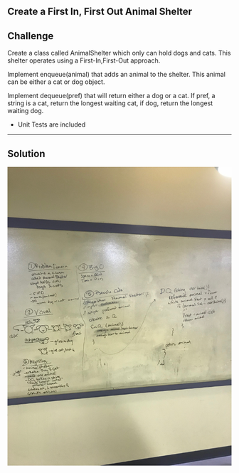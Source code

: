 ## Create a First In, First Out Animal Shelter
## Challenge
Create a class called AnimalShelter which only can hold dogs and cats. This shelter operates using a First-In,First-Out approach.

Implement enqueue(animal) that adds an animal to the shelter. This animal can be either a cat or dog object.

Implement dequeue(pref) that will return either a dog or a cat. If pref, a string is a cat, return the longest waiting cat, if dog, return the longest waiting dog.

* Unit Tests are included

***
## Solution
![Merge whiteboard image](../../assets/fifo_animal_shelter.JPG)